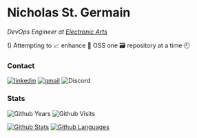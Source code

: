 # Nicholas St. Germain

*DevOps Engineer at [Electronic Arts][ea]*

🔃 Attempting to 📈 enhance 💾 OSS one 🗃️ repository at a time 🕘

### Contact
[![linkedin][linkedin-badge]][linkedin] [![gmail][gmail-badge]][gmail] ![Discord][discord-badge]

### Stats
![Github Years][gh-years-badge] ![Github Visits][gh-visits-badge]

[![Github Stats][gh-stats-section]][profile] [![Github Languages][gh-languages-section]][profile]

[ea]: https://www.ea.com/
[linkedin]: https://www.linkedin.com/in/nicholasstgermain/
[linkedin-badge]: https://img.shields.io/badge/linkedin-%230077B5.svg?&style=for-the-badge&logo=linkedin&logoColor=white 
[gmail]: mailto:nick@cajun.pro
[gmail-badge]: https://img.shields.io/badge/gmail-nick%40cajun.pro-%23D14836.svg?&style=for-the-badge&logo=gmail&logoColor=white
[discord-badge]: https://img.shields.io/badge/discord-DirtyCajunRice%230001-%237289DA.svg?&style=for-the-badge&logo=discord&logoColor=white
[gh-years-badge]: https://badges.pufler.dev/years/DirtyCajunRice?style=for-the-badge&label=Github%20Years&color=white
[gh-visits-badge]: https://badges.pufler.dev/visits/DirtyCajunRice/DirtyCajunRice?style=for-the-badge&color=white
[gh-stats-section]: https://github-readme-stats.vercel.app/api?username=DirtyCajunRice&count_private=true&show_icons=true&theme=dracula&hide_title=true&include_all_commits=true
[gh-languages-section]: https://github-readme-stats.vercel.app/api/top-langs/?username=dirtycajunrice&layout=compact&hide=smarty,dockerfile&theme=dracula&hide_title=true&card_width=230
[profile]: https://github.com/DirtyCajunRice

